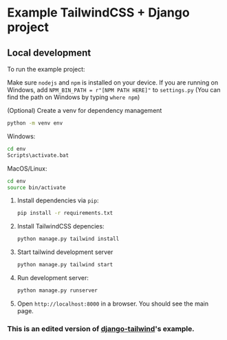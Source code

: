 # Example TailwindCSS + Django project

## Local development

To run the example project:

Make sure `nodejs` and `npm` is installed on your device. If you are running on Windows, add `NPM_BIN_PATH = r"[NPM PATH HERE]"` to `settings.py` (You can find the path on Windows by typing `where npm`)

(Optional) Create a venv for dependency management

```bash
python -m venv env
```

Windows: 
```bash
cd env
Scripts\activate.bat
```

MacOS/Linux:
```bash
cd env
source bin/activate
```
    

1. Install dependencies via `pip`:
   
    ```bash
    pip install -r requirements.txt
    ```

2. Install TailwindCSS depencies:
   
    ```bash
    python manage.py tailwind install
    ```
    
3. Start tailwind development server

   ```bash
   python manage.py tailwind start
   ```

4. Run development server:

    ```bash
    python manage.py runserver
    ```

5. Open `http://localhost:8000` in a browser. You should see the main page.   


### This is an edited version of [django-tailwind](https://github.com/timonweb/django-tailwind/)'s example.

